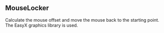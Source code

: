 ## MouseLocker
Calculate the mouse offset and move the mouse back to the starting point.
The EasyX graphics library is used.
